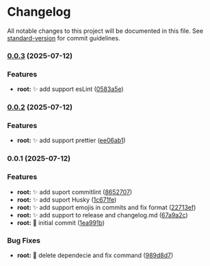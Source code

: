 # Changelog

All notable changes to this project will be documented in this file. See [standard-version](https://github.com/conventional-changelog/standard-version) for commit guidelines.

### [0.0.3](https://github.com/jasvdev/docs/compare/v0.0.2...v0.0.3) (2025-07-12)


### Features

* **root:** :sparkles: add support esLint ([0583a5e](https://github.com/jasvdev/docs/commit/0583a5e4b43d1dae5fe651afe3478b694414e79d))

### [0.0.2](https://github.com/jasvdev/docs/compare/v0.0.1...v0.0.2) (2025-07-12)


### Features

* **root:** :sparkles: add support prettier ([ee06ab1](https://github.com/jasvdev/docs/commit/ee06ab1cc968cce022641bbcc089dfde9c486713))

### 0.0.1 (2025-07-12)


### Features

* **root:** :sparkles: add suport commitlint ([8652707](https://github.com/jasvdev/docs/commit/865270738d252cab58496cb9e17324b45ab951be))
* **root:** :sparkles: add suport Husky ([1c671fe](https://github.com/jasvdev/docs/commit/1c671fe38df552d1cf7e5ed49c6c9d3846dfc214))
* **root:** :sparkles: add support emojis in commits and fix format ([22713ef](https://github.com/jasvdev/docs/commit/22713ef4dd850073e51fff0e7294880b45117f5c))
* **root:** :sparkles: add support to release and changelog.md ([67a9a2c](https://github.com/jasvdev/docs/commit/67a9a2ce84fd1ee3f7f554155df3438b7453d891))
* **root:** :tada: initial commit ([1ea991b](https://github.com/jasvdev/docs/commit/1ea991b52b41630de643b3aa839fa5466c6c9c7f))


### Bug Fixes

* **root:** :bug: delete dependecie and fix command ([989d8d7](https://github.com/jasvdev/docs/commit/989d8d7971ce272903294984f7ac0db8f8d52c5c))
